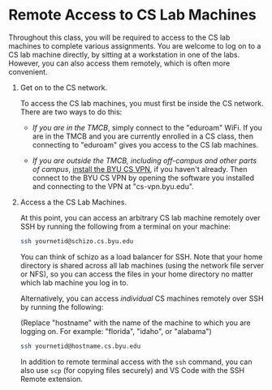 # Remote Access to CS Lab Machines

Throughout this class, you will be required to access to the CS lab machines to
complete various assignments.  You are welcome to log on to a CS lab machine
directly, by sitting at a workstation in one of the labs.  However, you can
also access them remotely, which is often more convenient.

 1. Get on to the CS network.

    To access the CS lab machines, you must first be inside the CS network.
    There are two ways to do this:

    - *If you are in the TMCB*, simply connect to the "eduroam" WiFi.  If you
      are in the TMCB and you are currently enrolled in a CS class, then
      connecting to "eduroam" gives you access to the CS lab machines.

    - *If you are outside the TMCB, including off-campus and other parts of
      campus*, [install the BYU CS VPN](https://cs-vpn.byu.edu/), if you
      haven't already.  Then connect to the BYU CS VPN by opening the software
      you installed and connecting to the VPN at "cs-vpn.byu.edu".

 2. Access a the CS Lab Machines.

    At this point, you can access an arbitrary CS lab machine remotely over SSH
    by running the following from a terminal on your machine:

    ```bash
    ssh yournetid@schizo.cs.byu.edu
    ```

    You can think of schizo as a load balancer for SSH.  Note that your home
    directory is shared across all lab machines (using the network file server
    or NFS), so you can access the files in your home directory no matter which
    lab machine you log in to.

    Alternatively, you can access *individual* CS machines remotely over SSH by
    running the following:

    (Replace "hostname" with the name of the machine to which you are logging on.
    For example: "florida", "idaho", or "alabama")

    ```bash
    ssh yournetid@hostname.cs.byu.edu
    ```

    In addition to remote terminal access with the `ssh` command, you can also
    use `scp` (for copying files securely) and VS Code with the SSH Remote
    extension.
